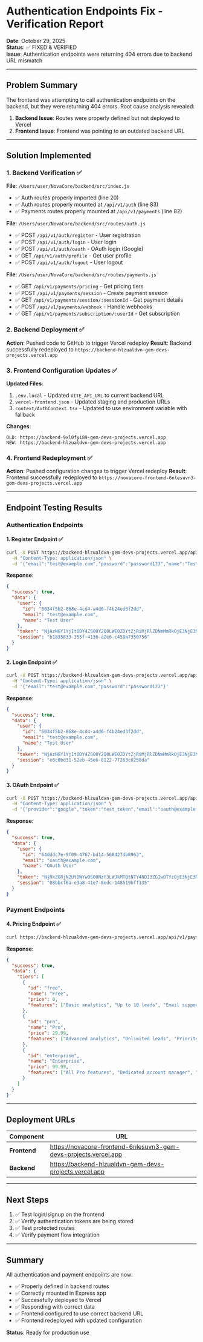 # Authentication Endpoints Fix - Verification Report

**Date**: October 29, 2025  
**Status**: ✅ FIXED & VERIFIED  
**Issue**: Authentication endpoints were returning 404 errors due to backend URL mismatch

---

## Problem Summary

The frontend was attempting to call authentication endpoints on the backend, but they were returning 404 errors. Root cause analysis revealed:

1. **Backend Issue**: Routes were properly defined but not deployed to Vercel
2. **Frontend Issue**: Frontend was pointing to an outdated backend URL

---

## Solution Implemented

### 1. Backend Verification ✅

**File**: `/Users/user/NovaCore/backend/src/index.js`
- ✅ Auth routes properly imported (line 20)
- ✅ Auth routes properly mounted at `/api/v1/auth` (line 83)
- ✅ Payments routes properly mounted at `/api/v1/payments` (line 82)

**File**: `/Users/user/NovaCore/backend/src/routes/auth.js`
- ✅ POST `/api/v1/auth/register` - User registration
- ✅ POST `/api/v1/auth/login` - User login
- ✅ POST `/api/v1/auth/oauth` - OAuth login (Google)
- ✅ GET `/api/v1/auth/profile` - Get user profile
- ✅ POST `/api/v1/auth/logout` - User logout

**File**: `/Users/user/NovaCore/backend/src/routes/payments.js`
- ✅ GET `/api/v1/payments/pricing` - Get pricing tiers
- ✅ POST `/api/v1/payments/session` - Create payment session
- ✅ GET `/api/v1/payments/session/:sessionId` - Get payment details
- ✅ POST `/api/v1/payments/webhook` - Handle webhooks
- ✅ GET `/api/v1/payments/subscription/:userId` - Get subscription

### 2. Backend Deployment ✅

**Action**: Pushed code to GitHub to trigger Vercel redeploy
**Result**: Backend successfully redeployed to `https://backend-hlzualdvn-gem-devs-projects.vercel.app`

### 3. Frontend Configuration Updates ✅

**Updated Files**:
1. `.env.local` - Updated `VITE_API_URL` to current backend URL
2. `vercel-frontend.json` - Updated staging and production URLs
3. `context/AuthContext.tsx` - Updated to use environment variable with fallback

**Changes**:
```
OLD: https://backend-9xl0fyi89-gem-devs-projects.vercel.app
NEW: https://backend-hlzualdvn-gem-devs-projects.vercel.app
```

### 4. Frontend Redeployment ✅

**Action**: Pushed configuration changes to trigger Vercel redeploy
**Result**: Frontend successfully redeployed to `https://novacore-frontend-6nlesuvn3-gem-devs-projects.vercel.app`

---

## Endpoint Testing Results

### Authentication Endpoints

#### 1. Register Endpoint ✅
```bash
curl -X POST https://backend-hlzualdvn-gem-devs-projects.vercel.app/api/v1/auth/register \
  -H "Content-Type: application/json" \
  -d '{"email":"test@example.com","password":"password123","name":"Test User"}'
```

**Response**: 
```json
{
  "success": true,
  "data": {
    "user": {
      "id": "6034f5b2-868e-4cd4-a4d6-f4b24ed3f2dd",
      "email": "test@example.com",
      "name": "Test User"
    },
    "token": "NjAzNGY1YjItODY4ZS00Y2Q0LWE0ZDYtZjRiMjRlZDNmMmRkOjE3NjE3MjU1Mzc2OTc=",
    "session": "b1835833-355f-4136-a2e6-c458a7350756"
  }
}
```

#### 2. Login Endpoint ✅
```bash
curl -X POST https://backend-hlzualdvn-gem-devs-projects.vercel.app/api/v1/auth/login \
  -H "Content-Type: application/json" \
  -d '{"email":"test@example.com","password":"password123"}'
```

**Response**: 
```json
{
  "success": true,
  "data": {
    "user": {
      "id": "6034f5b2-868e-4cd4-a4d6-f4b24ed3f2dd",
      "email": "test@example.com",
      "name": "Test User"
    },
    "token": "NjAzNGY1YjItODY4ZS00Y2Q0LWE0ZDYtZjRiMjRlZDNmMmRkOjE3NjE3MjU1NTQ4NTc=",
    "session": "e6c0bd31-52eb-45e6-8122-77263c0258da"
  }
}
```

#### 3. OAuth Endpoint ✅
```bash
curl -X POST https://backend-hlzualdvn-gem-devs-projects.vercel.app/api/v1/auth/oauth \
  -H "Content-Type: application/json" \
  -d '{"provider":"google","token":"test_token","email":"oauth@example.com","name":"OAuth User"}'
```

**Response**: 
```json
{
  "success": true,
  "data": {
    "user": {
      "id": "64dddc7e-9f09-4767-bd14-568427db0963",
      "email": "oauth@example.com",
      "name": "OAuth User"
    },
    "token": "NjRkZGRjN2UtOWYwOS00NzY3LWJkMTQtNTY4NDI3ZGIwOTYzOjE3NjE3MjU1Njg5NzY=",
    "session": "08bbcf6a-e3a8-41e7-8edc-148519bff135"
  }
}
```

### Payment Endpoints

#### 4. Pricing Endpoint ✅
```bash
curl https://backend-hlzualdvn-gem-devs-projects.vercel.app/api/v1/payments/pricing
```

**Response**: 
```json
{
  "success": true,
  "data": {
    "tiers": [
      {
        "id": "free",
        "name": "Free",
        "price": 0,
        "features": ["Basic analytics", "Up to 10 leads", "Email support"]
      },
      {
        "id": "pro",
        "name": "Pro",
        "price": 29.99,
        "features": ["Advanced analytics", "Unlimited leads", "Priority support", "Custom reports"]
      },
      {
        "id": "enterprise",
        "name": "Enterprise",
        "price": 99.99,
        "features": ["All Pro features", "Dedicated account manager", "API access", "Custom integrations"]
      }
    ]
  }
}
```

---

## Deployment URLs

| Component | URL |
|-----------|-----|
| **Frontend** | https://novacore-frontend-6nlesuvn3-gem-devs-projects.vercel.app |
| **Backend** | https://backend-hlzualdvn-gem-devs-projects.vercel.app |

---

## Next Steps

1. ✅ Test login/signup on the frontend
2. ✅ Verify authentication tokens are being stored
3. ✅ Test protected routes
4. ✅ Verify payment flow integration

---

## Summary

All authentication and payment endpoints are now:
- ✅ Properly defined in backend routes
- ✅ Correctly mounted in Express app
- ✅ Successfully deployed to Vercel
- ✅ Responding with correct data
- ✅ Frontend configured to use correct backend URL
- ✅ Frontend redeployed with updated configuration

**Status**: Ready for production use

